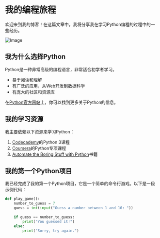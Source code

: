 # 我的编程旅程

欢迎来到我的博客！在这篇文章中，我将分享我在学习Python编程的过程中的一些经历。

![Image](https://example.com/my-coding-journey.jpg)

## 我为什么选择Python

Python是一种非常高级的编程语言，非常适合初学者学习。

- 易于阅读和理解
- 有广泛的应用，从Web开发到数据科学
- 有庞大的社区和资源库

在[Python官方网站](https://www.python.org/)上，你可以找到更多关于Python的信息。

## 我的学习资源

我主要依赖以下资源来学习Python：

1. [Codecademy](https://www.codecademy.com/learn/learn-python-3)的Python 3课程
2. [Coursera](https://www.coursera.org/specializations/python)的Python专项课程
3. [Automate the Boring Stuff with Python](https://automatetheboringstuff.com/)书籍

## 我的第一个Python项目

我已经完成了我的第一个Python项目，它是一个简单的命令行游戏。以下是一段示例代码：

```python
def play_game():
    number_to_guess = 7
    guess = int(input("Guess a number between 1 and 10: "))
    
    if guess == number_to_guess:
        print("You guessed it!")
    else:
        print("Sorry, try again.")
